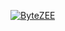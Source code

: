 [![ByteZEE](https://circleci.com/gh/ByteZEE/expert_submission2.svg?style=svg)](https://circleci.com/gh/ByteZEE/expert_submission2)
